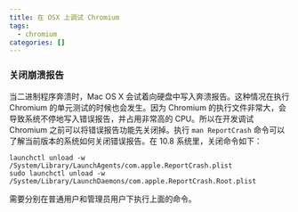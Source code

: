 ```yaml
---
title: 在 OSX 上调试 Chromium
tags:
  - chromium
categories: []
---
```


### 关闭崩溃报告

当二进制程序奔溃时，Mac OS X 会试着向硬盘中写入奔溃报告。这种情况在执行 Chromium 的单元测试的时候也会发生。因为 Chromium 的执行文件非常大，会导致系统不停地写入错误报告，并占用非常高的 CPU。所以在开发调试 Chromium 之前可以将错误报告功能先关闭掉。执行 ```man ReportCrash``` 命令可以了解当前版本的系统如何关闭错误报告。在 10.8 系统里，关闭命令如下：
```
launchctl unload -w /System/Library/LaunchAgents/com.apple.ReportCrash.plist
sudo launchctl unload -w /System/Library/LaunchDaemons/com.apple.ReportCrash.Root.plist
```
需要分别在普通用户和管理员用户下执行上面的命令。
